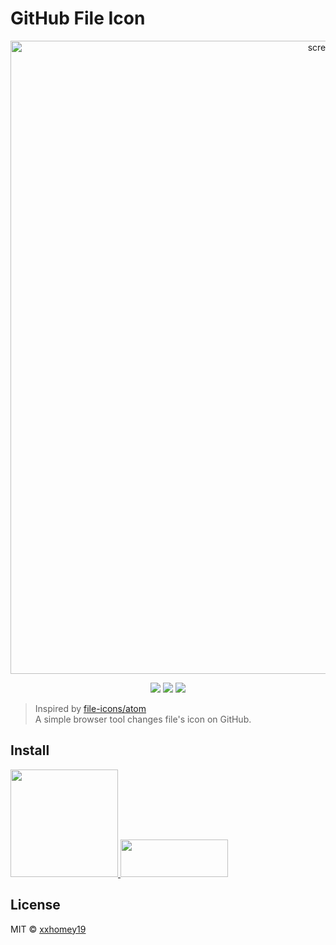 # GitHub File Icon

<p align=center>
<img width="1013" alt="screen shot" src="https://user-images.githubusercontent.com/12113222/34595351-31adce0a-f212-11e7-860a-c2ada55536c8.png">
</p>
<p align=center>
<a target="_blank" href="https://travis-ci.org/xxhomey19/github-file-icon" title="Build Status"><img src="https://travis-ci.org/xxhomey19/github-file-icon.svg?branch=master"></a>
<a target="_blank" href="https://opensource.org/licenses/MIT" title="License: MIT"><img src="https://img.shields.io/badge/License-MIT-blue.svg"></a>
<a target="_blank" href="http://makeapullrequest.com" title="PRs Welcome"><img src="https://img.shields.io/badge/PRs-welcome-brightgreen.svg"></a>
</p>

> Inspired by [file-icons/atom](https://github.com/file-icons/atom) <br>
> A simple browser tool changes file's icon on GitHub.

## Install

<a href="https://chrome.google.com/webstore/detail/github-file-icon/ficfmibkjjnpogdcfhfokmihanoldbfe">
  <img border="0" src="https://developer.chrome.com/webstore/images/ChromeWebStore_BadgeWBorder_v2_496x150.png" width="172">
</a>
<a href="https://addons.mozilla.org/en-US/firefox/addon/github-file-icon/" >
<img border="0" src="https://addons.cdn.mozilla.net/static/img/addons-buttons/AMO-button_1.png" width="172" height="60">
</a>

## License

MIT © [xxhomey19](https://github.com/xxhomey19)
